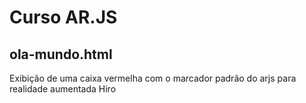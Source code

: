 # Curso AR.JS

## ola-mundo.html

Exibição de uma caixa vermelha com o marcador padrão do arjs para realidade aumentada Hiro
